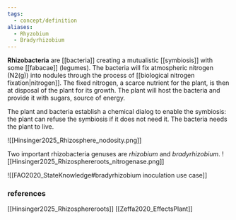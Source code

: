 ```yaml
---
tags:
  - concept/definition
aliases:
  - Rhyzobium
  - Bradyrhizobium
---
```

**Rhizobacteria** are [[bacteria]] creating a mutualistic [[symbiosis]] with some [[fabacae]] (legumes). The bacteria will fix atmospheric nitrogen (N2(g)) into nodules through the process of [[biological nitrogen fixation|nitrogen]]. The fixed nitrogen, a scarce nutrient for the plant, is then at disposal of the plant for its growth. The plant will host the bacteria and provide it with sugars, source of energy.

The plant and bacteria establish a chemical dialog to enable the symbiosis: the plant can refuse the symbiosis if it does not need it. The bacteria needs the plant to live.

![[Hinsinger2025_Rhizosphere_nodosity.png]]

Two important rhizobacteria genuses are *rhizobium* and *bradyrhizobium*.
![[Hinsinger2025_Rhizosphereroots_nitrogenase.png]]

![[FAO2020_StateKnowledge#bradyrhizobium inoculation use case]]

### references
[[Hinsinger2025_Rhizosphereroots]]
[[Zeffa2020_EffectsPlant]]

